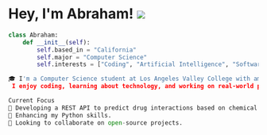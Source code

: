 
Hey, I'm Abraham! ![](https://user-images.githubusercontent.com/18350557/176309783-0785949b-9127-417c-8b55-ab5a4333674e.gif)
============================================================================================================================
```python
class Abraham:
    def __init__(self):
        self.based_in = "California"
        self.major = "Computer Science"
        self.interests = ["Coding", "Artificial Intelligence", "Software Development"]

🎓 I'm a Computer Science student at Los Angeles Valley College with ambitions of becoming a Software Engineer.
 I enjoy coding, learning about technology, and working on real-world projects through various programs.

Current Focus
🔭 Developing a REST API to predict drug interactions based on chemical structures.
🌱 Enhancing my Python skills.
👯 Looking to collaborate on open-source projects.
